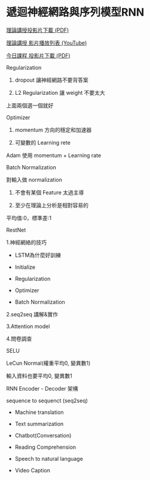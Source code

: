 # 遞迴神經網路與序列模型RNN

[理論講授投影片下載 \(PDF\)](https://drive.google.com/file/d/1tBUn-uCBX7Q1p6yEgGLsRIVnIfn9kJPN/view)

[理論講授 影片播放列表 \(YouTube\)](https://www.youtube.com/playlist?list=PL1f_B9coMEeAGuTBfaAxchSP1_TkM30FS)

[今日課程 投影片下載 \(PDF\)](https://drive.google.com/file/d/1TdFa1WEsnPQKYQcBaJ0omSK8CILsrcL7/view)



Regularization

1. dropout 讓神經網路不要背答案

2. L2 Regularization 讓 weight 不要太大

上面兩個選一個就好



Optimizer

1. momentum 方向的穩定和加速器

2. 可變數的 Learning rete



Adam 使用 momentum + Learning rate 



Batch Normalization

對輸入做 normalization

1. 不會有某個 Feature 太過主導

2. 至少在理論上分析是相對容易的

平均值:0，標準差:1



RestNet

1.神經網絡的技巧

- LSTM為什麼好訓練

- Initialize

- Regularization

- Optimizer

- Batch Normalization

2.seq2seq 講解&實作 

3.Attention model 

4.問卷調查



SELU

LeCun Normal\(權重平均0, 變異數1\)

輸入資料也要平均0, 變異數1





RNN Encoder - Decoder 架構



sequence to sequenct \(seq2seq\)

- Machine translation

- Text summarization

- Chatbot\(Conversation\)

- Reading Comprehension

- Speech to natural language

- Video Caption









